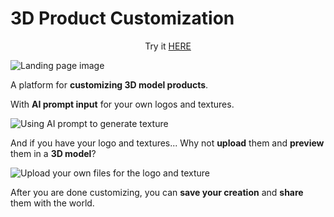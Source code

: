 # 3D Product Customization

<p align="center">Try it <a href="https://3dproductcustomization.vercel.app/" target="_blank" rel="noopener noreferrer">HERE</a></p>

![Landing page image](https://github.com/AlejandroSuero/3D-product-customization/assets/71392160/742a5914-b993-4162-a33c-5d835d6db8b3)

A platform for **customizing 3D model products**.

With **AI prompt input** for your own logos and textures.

![Using AI prompt to generate texture](https://github.com/AlejandroSuero/3D-product-customization/assets/71392160/c2bb24f2-4618-49eb-b0d4-dc018349bb6f)

And if you have your logo and textures... Why not **upload** them and **preview** them in a **3D model**?

![Upload your own files for the logo and texture](https://github.com/AlejandroSuero/3D-product-customization/assets/71392160/26016f81-d341-404e-a2e2-ffa5b4ed15d1)

After you are done customizing, you can **save your creation** and **share** them with the world.
